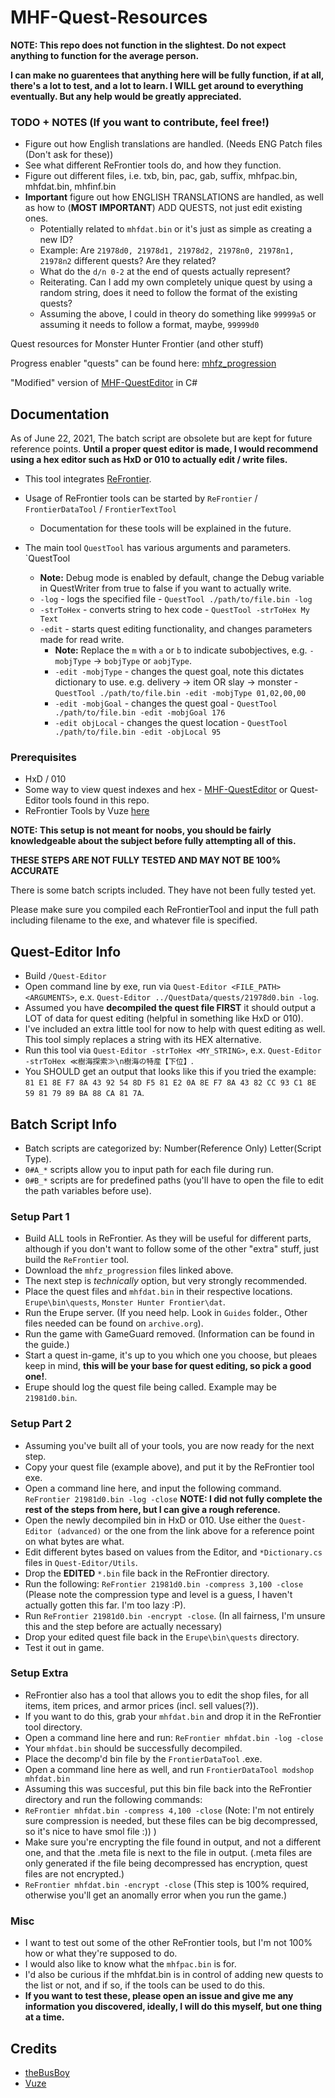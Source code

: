 # MHF-Quest-Resources
**NOTE: This repo does not function in the slightest. Do not expect anything to function for the average person.**

**I can make no guarentees that anything here will be fully function, if at all, there's a lot to test, and a lot to learn. I WILL get around to everything eventually. But any help would be greatly appreciated.**

### TODO + NOTES (If you want to contribute, feel free!)
- Figure out how English translations are handled. (Needs ENG Patch files (Don't ask for these))
- See what different ReFrontier tools do, and how they function. 
- Figure out different files, i.e. txb, bin, pac, gab, suffix, mhfpac.bin, mhfdat.bin, mhfinf.bin
- **Important** figure out how ENGLISH TRANSLATIONS are handled, as well as how to (**MOST IMPORTANT**) ADD QUESTS, not just edit existing ones. 
    - Potentially related to `mhfdat.bin` or it's just as simple as creating a new ID?
    - Example: Are `21978d0, 21978d1, 21978d2, 21978n0, 21978n1, 21978n2` different quests? Are they related?
    - What do the `d/n 0-2` at the end of quests actually represent?
    - Reiterating. Can I add my own completely unique quest by using a random string, does it need to follow the format of the existing quests?
    - Assuming the above, I could in theory do something like `99999a5` or assuming it needs to follow a format, maybe, `99999d0`

Quest resources for Monster Hunter Frontier (and other stuff)

Progress enabler "quests" can be found here: [mhfz_progression](https://archive.org/details/mhfz_progression)

"Modified" version of [MHF-QuestEditor](https://github.com/Yuvi-App/MHF-QuestEditor) in C#

## Documentation
As of June 22, 2021, The batch script are obsolete but are kept for future reference points.
**Until a proper quest editor is made, I would recommend using a hex editor such as HxD or 010 to actually edit / write files.**

- This tool integrates [ReFrontier](https://github.com/mhvuze/ReFrontier). 
- Usage of ReFrontier tools can be started by `ReFrontier` / `FrontierDataTool` / `FrontierTextTool`
    - Documentation for these tools will be explained in the future. 

- The main tool `QuestTool` has various arguments and parameters. `QuestTool <arguments> <parameters>
    - **Note:** Debug mode is enabled by default, change the Debug variable in QuestWriter from true to false if you want to actually write.
    - `-log` - logs the specified file - `QuestTool ./path/to/file.bin -log`
    - `-strToHex` - converts string to hex code - `QuestTool -strToHex My Text`
    - `-edit` - starts quest editing functionality, and changes parameters made for read write.
        - **Note:** Replace the `m` with `a` or `b` to indicate subobjectives, e.g. `-mobjType` -> `bobjType` or `aobjType`.
        - `-edit -mobjType` - changes the quest goal, note this dictates dictionary to use. e.g. delivery -> item OR slay -> monster - `QuestTool ./path/to/file.bin -edit -mobjType 01,02,00,00`
        - `-edit -mobjGoal` - changes the quest goal - `QuestTool ./path/to/file.bin -edit -mobjGoal 176`
        - `-edit objLocal` - changes the quest location - `QuestTool ./path/to/file.bin -edit -objLocal 95`

### Prerequisites 
- HxD / 010
- Some way to view quest indexes and hex - [MHF-QuestEditor](https://github.com/Yuvi-App/MHF-QuestEditor) or Quest-Editor tools found in this repo.
- ReFrontier Tools by Vuze [here](https://github.com/mhvuze/ReFrontier)

**NOTE: This setup is not meant for noobs, you should be fairly knowledgeable about the subject before fully attempting all of this.**

**THESE STEPS ARE NOT FULLY TESTED AND MAY NOT BE 100% ACCURATE**

There is some batch scripts included. They have not been fully tested yet. 

Please make sure you compiled each ReFrontierTool and input the full path including filename to the exe, and whatever file is specified.

## Quest-Editor Info
- Build `/Quest-Editor`
- Open command line by exe, run via `Quest-Editor <FILE_PATH> <ARGUMENTS>`, e.x. `Quest-Editor ../QuestData/quests/21978d0.bin -log`.
- Assumed you have **decompiled the quest file FIRST** it should output a LOT of data for quest editing (helpful in something like HxD or 010).
- I've included an extra little tool for now to help with quest editing as well. This tool simply replaces a string with its HEX alternative.
- Run this tool via `Quest-Editor -strToHex <MY_STRING>`, e.x. `Quest-Editor -strToHex ≪樹海探索≫\n樹海の特産【下位】`.
- You SHOULD get an output that looks like this if you tried the example: `81 E1 8E F7 8A 43 92 54 8D F5 81 E2 0A 8E F7 8A 43 82 CC 93 C1 8E 59 81 79 89 BA 88 CA 81 7A`.

## Batch Script Info
- Batch scripts are categorized by: Number(Reference Only) Letter(Script Type).
- `0#A_*` scripts allow you to input path for each file during run.
- `0#B_*` scripts are for predefined paths (you'll have to open the file to edit the path variables before use).

### Setup Part 1
- Build ALL tools in ReFrontier. As they will be useful for different parts, although if you don't want to follow some of the other "extra" stuff, just build the `ReFrontier` tool.
- Download the `mhfz_progression` files linked above.
- The next step is *technically* option, but very strongly recommended.
- Place the quest files and `mhfdat.bin` in their respective locations. `Erupe\bin\quests`, `Monster Hunter Frontier\dat`.
- Run the Erupe server. (If you need help. Look in `Guides` folder., Other files needed can be found on `archive.org`).
- Run the game with GameGuard removed. (Information can be found in the guide.)
- Start a quest in-game, it's up to you which one you choose, but pleaes keep in mind, **this will be your base for quest editing, so pick a good one!**.
- Erupe should log the quest file being called. Example may be `21981d0.bin`.

### Setup Part 2
- Assuming you've built all of your tools, you are now ready for the next step. 
- Copy your quest file (example above), and put it by the ReFrontier tool exe. 
- Open a command line here, and input the following command. `ReFrontier 21981d0.bin -log -close`
**NOTE: I did not fully complete the rest of the steps from here, but I can give a rough reference.**
- Open the newly decompiled bin in HxD or 010. Use either the `Quest-Editor (advanced)` or the one from the link above for a reference point on what bytes are what.
- Edit different bytes based on values from the Editor, and `*Dictionary.cs` files in `Quest-Editor/Utils`.
- Drop the **EDITED** `*.bin` file back in the ReFrontier directory. 
- Run the following: `ReFrontier 21981d0.bin -compress 3,100 -close` (Please note the compression type and level is a guess, I haven't actually gotten this far. I'm too lazy :P).
- Run `ReFrontier 21981d0.bin -encrypt -close`. (In all fairness, I'm unsure this and the step before are actually necessary)
- Drop your edited quest file back in the `Erupe\bin\quests` directory. 
- Test it out in game.

### Setup Extra
- ReFrontier also has a tool that allows you to edit the shop files, for all items, item prices, and armor prices (incl. sell values(?)).
- If you want to do this, grab your `mhfdat.bin` and drop it in the ReFrontier tool directory.
- Open a command line here and run: `ReFrontier mhfdat.bin -log -close`
- Your `mhfdat.bin` should be successfully decompiled.
- Place the decomp'd bin file by the `FrontierDataTool` .exe.
- Open a command line here as well, and run `FrontierDataTool modshop mhfdat.bin`
- Assuming this was succesful, put this bin file back into the ReFrontier directory and run the following commands:
- `ReFrontier mhfdat.bin -compress 4,100 -close` (Note: I'm not entirely sure compression is needed, but these files can be big decompressed, so it's nice to have smol file :)) )
- Make sure you're encrypting the file found in output, and not a different one, and that the .meta file is next to the file in output. (.meta files are only generated if the file being decompressed has encryption, quest files are not encrypted.)
- `ReFrontier mhfdat.bin -encrypt -close` (This step is 100% required, otherwise you'll get an anomally error when you run the game.)

### Misc
- I want to test out some of the other ReFrontier tools, but I'm not 100% how or what they're supposed to do.
- I would also like to know what the `mhfpac.bin` is for.
- I'd also be curious if the mhfdat.bin is in control of adding new quests to the list or not, and if so, if the tools can be used to do this.
- **If you want to test these, please open an issue and give me any information you discovered, ideally, I will do this myself, but one thing at a time.**

## Credits
- [theBusBoy](https://github.com/theBusBoy)
- [Vuze](https://github.com/mhvuze)